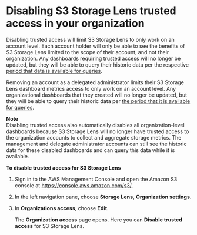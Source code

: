 # Disabling S3 Storage Lens trusted access in your organization<a name="storage_lens_console_organizations_disabling_trusted_access"></a>

 Disabling trusted access will limit S3 Storage Lens to only work on an account level\. Each account holder will only be able to see the benefits of S3 Storage Lens limited to the scope of their account, and not their organization\. Any dashboards requiring trusted access will no longer be updated, but they will be able to query their historic data per the respective [period that data is available for queries](https://docs.aws.amazon.com/AmazonS3/latest/userguide/storage_lens_basics_metrics_recommendations.html#storage_lens_basics_data_queries)\. 

Removing an account as a delegated administrator limits their S3 Storage Lens dashboard metrics access to only work on an account level\. Any organizational dashboards that they created will no longer be updated, but they will be able to query their historic data per [the period that it is available for queries](https://docs.aws.amazon.com/AmazonS3/latest/userguide/storage_lens_basics_metrics_recommendations.html#storage_lens_basics_data_queries)\. 

**Note**  
Disabling trusted access also automatically disables all organization\-level dashboards because S3 Storage Lens will no longer have trusted access to the organization accounts to collect and aggregate storage metrics\.
The management and delegate administrator accounts can still see the historic data for these disabled dashboards and can query this data while it is available\. 

**To disable trusted access for S3 Storage Lens**

1. Sign in to the AWS Management Console and open the Amazon S3 console at [https://console\.aws\.amazon\.com/s3/](https://console.aws.amazon.com/s3/)\.

1. In the left navigation pane, choose **Storage Lens**, **Organization settings**\.

1. In **Organizations access**, choose **Edit**\.

   The **Organization access** page opens\. Here you can **Disable trusted access** for S3 Storage Lens\.